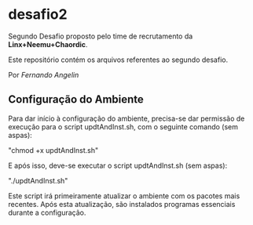 # desafio2

Segundo Desafio proposto pelo time de recrutamento da **Linx+Neemu+Chaordic**.

Este repositório contém os arquivos referentes ao segundo desafio.

Por _Fernando Angelin_

## Configuração do Ambiente

Para dar início à configuração do ambiente, precisa-se dar permissão de execução para o script updtAndInst.sh, com o seguinte comando (sem aspas):

"chmod +x updtAndInst.sh"

E após isso, deve-se executar o script updtAndInst.sh (sem aspas):

"./updtAndInst.sh"

Este script irá primeiramente atualizar o ambiente com os pacotes mais recentes. Após esta atualização, são instalados programas essenciais durante a configuração.


